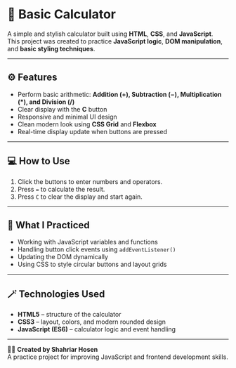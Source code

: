 # 🧮 Basic Calculator

A simple and stylish calculator built using **HTML**, **CSS**, and **JavaScript**.  
This project was created to practice **JavaScript logic**, **DOM manipulation**, and **basic styling techniques**.

---

## ⚙️ Features

- Perform basic arithmetic: **Addition (+), Subtraction (−), Multiplication (*), and Division (/)**  
- Clear display with the **C** button  
- Responsive and minimal UI design  
- Clean modern look using **CSS Grid** and **Flexbox**  
- Real-time display update when buttons are pressed  

---

## 💻 How to Use

1. Click the buttons to enter numbers and operators.  
2. Press `=` to calculate the result.  
3. Press `C` to clear the display and start again.  

---

## 🧠 What I Practiced

- Working with JavaScript variables and functions  
- Handling button click events using `addEventListener()`  
- Updating the DOM dynamically  
- Using CSS to style circular buttons and layout grids  

---

## 🪄 Technologies Used

- **HTML5** – structure of the calculator  
- **CSS3** – layout, colors, and modern rounded design  
- **JavaScript (ES6)** – calculator logic and event handling  


---

👨‍💻 **Created by Shahriar Hosen**  
A practice project for improving JavaScript and frontend development skills.
